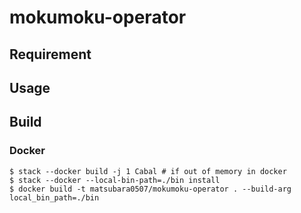 # mokumoku-operator

## Requirement

## Usage

## Build

### Docker

```
$ stack --docker build -j 1 Cabal # if out of memory in docker
$ stack --docker --local-bin-path=./bin install
$ docker build -t matsubara0507/mokumoku-operator . --build-arg local_bin_path=./bin
```
